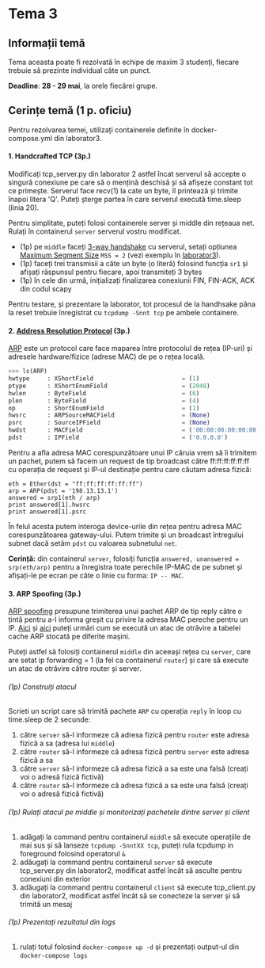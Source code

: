 # Tema 3

## Informații temă
Tema aceasta poate fi rezolvată în echipe de maxim 3 studenți, fiecare trebuie să prezinte individual câte un punct.

**Deadline**: **28 - 29 mai**, la orele fiecărei grupe. 

## Cerințe temă (1 p. oficiu)
Pentru rezolvarea temei, utilizați containerele definite în docker-compose.yml din laborator3.

#### 1. Handcrafted TCP (3p.)
Modificați tcp_server.py din laborator 2 astfel încat serverul să accepte o singură conexiune pe care să o mențină deschisă și să afișeze constant tot ce primește. Serverul face recv(1) la cate un byte, îl printează și trimite înapoi litera 'Q'. Puteți șterge partea în care serverul execută time.sleep (linia 20).

Pentru simplitate, puteți folosi containerele server și middle din rețeaua net. Rulați în containerul `server` serverul vostru modificat.

- (1p) pe `middle` faceți [3-way handshake](https://github.com/senisioi/computer-networks/blob/master/laborator3/src/tcp_handshake.py) cu serverul, setați opțiunea [Maximum Segment Size](https://www.incapsula.com/blog/mtu-mss-explained.html) `MSS = 2` (vezi exemplu în [laborator3](https://github.com/senisioi/computer-networks/blob/master/laborator3/README.md#tcp_options)). 
- (1p) faceți trei transmisii a câte un byte (o literă) folosind funcția `sr1` și afișați răspunsul pentru fiecare, apoi transmiteți 3 bytes
- (1p) în cele din urmă, inițializați finalizarea conexiunii FIN, FIN-ACK, ACK din codul scapy

Pentru testare, și prezentare la laborator, tot procesul de la handhsake pâna la reset trebuie înregistrat cu `tcpdump -Snnt tcp` pe ambele containere.


#### 2. [Address Resolution Protocol](http://www.erg.abdn.ac.uk/users/gorry/course/inet-pages/arp.html) (3p.)
[ARP](https://www.youtube.com/watch?v=QPi5Nvxaosw) este un protocol care face maparea între protocolul de rețea (IP-uri) și adresele hardware/fizice (adrese MAC) de pe o rețea locală.
```python
>>> ls(ARP)
hwtype     : XShortField                         = (1)                     # ce tip de adresă fizică, 1 pt MAC-uri
ptype      : XShortEnumField                     = (2048)                  # protocolul folosit, similar cu EthType 
hwlen      : ByteField                           = (6)                     # dimensiunea adresei MAC (6 octeti)
plen       : ByteField                           = (4)                     # dimensiunea adresei IP (pentru v4, 4 octeti)
op         : ShortEnumField                      = (1)                     # operațiunea 1 pentru request, 0 pentru reply   
hwsrc      : ARPSourceMACField                   = (None)                  # adresa MAC sursă
psrc       : SourceIPField                       = (None)                  # adresa IP sursă
hwdst      : MACField                            = ('00:00:00:00:00:00')   # adresa MAC destinație
pdst       : IPField                             = ('0.0.0.0')             # adresa IP destinație (poate fi și un subnet)
```
Pentru a afla adresa MAC corespunzătoare unui IP căruia vrem să îi trimitem un pachet, putem să facem un request de tip broadcast către ff:ff:ff:ff:ff:ff cu operația de request și IP-ul destinație pentru care căutam adresa fizică:
```
eth = Ether(dst = "ff:ff:ff:ff:ff:ff")
arp = ARP(pdst = '198.13.13.1')
answered = srp1(eth / arp)
print answered[1].hwsrc
print answered[1].psrc
```
În felul acesta putem interoga device-urile din rețea pentru adresa MAC corespunzătoarea gateway-ului. Putem trimite și un broadcast întregului subnet dacă setăm `pdst` cu valoarea subnetului `net`. 

**Cerință:** din containerul `server`, folosiți funcția `answered, unanswered = srp(eth/arp)` pentru a înregistra toate perechile IP-MAC de pe subnet și afișați-le pe ecran pe câte o linie cu forma: `IP -- MAC`.

#### 3. ARP Spoofing (3p.)
[ARP spoofing](https://samsclass.info/124/proj11/P13xN-arpspoof.html) presupune trimiterea unui pachet ARP de tip reply către o țintă pentru a-l informa greșit cu privire la adresa MAC pereche pentru un IP. [Aici](https://medium.com/@ismailakkila/black-hat-python-arp-cache-poisoning-with-scapy-7cb1d8b9d242) și [aici](https://www.youtube.com/watch?v=hI9J_tnNDCc) puteți urmări cum se execută un atac de otrăvire a tabelei cache ARP stocată pe diferite mașini. 

Puteți astfel să folosiți containerul `middle` din aceeași rețea cu `server`, care are setat ip forwarding = 1 (la fel ca containerul `router`) și care să execute un atac de otrăvire către router și server.

###### (1p) Construiți atacul
Scrieti un script care să trimită pachete `ARP` cu operația `reply` în loop cu time.sleep de 2 secunde:
1. către `server` să-l informeze că adresa fizică pentru `router` este adresa fizică a sa (adresa lui `middle`)
2. către `router` să-l informeze că adresa fizică pentru `server` este adresa fizică a sa
3. către `server` să-l informeze că adresa fizică a sa este una falsă (creați voi o adresă fizică fictivă)
3. către `router` să-l informeze că adresa fizică a sa este una falsă (creați voi o adresă fizică fictivă)

###### (1p) Rulați atacul pe middle și monitorizați pachetele dintre server și client
1. adăgați la command pentru containerul `middle` să execute operațiile de mai sus și să lanseze `tcpdump -SnntXX tcp`, puteți rula tcpdump in foreground folosind operatorul `&`
2. adăugați la command pentru containerul `server` să execute tcp_server.py din laborator2, modificat astfel încât să asculte pentru conexiuni din exterior
3. adăugați la command pentru containerul `client` să execute tcp_client.py din laborator2, modificat astfel încât să se conecteze la server și să trimită un mesaj

###### (1p) Prezentați rezultatul din logs
1. rulați totul folosind `docker-compose up -d` și prezentați output-ul din `docker-compose logs`

